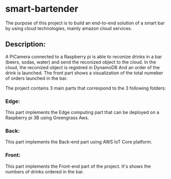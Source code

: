 # smart-bartender

The purpose of this project is to build an end-to-end solution of a smart bar by using cloud technologies, mainly amazon cloud services.

## Description:
A PiCamera connected to a Raspberry pi is able to reconize drinks in a bar (beers, sodas, water) and send the reconized object to the cloud. In the cloud, the reconized object is registred in DynamoDB And an order of the drink is launched. The front part shows a visualization of the total numeber of orders launched  in the bar.

The project contains 3 main parts that correspond to the 3 following folders:

### Edge:

This part implements the Edge computing part that can be deployed on a Raspberry pi 3B using Greengrass Aws.

### Back:

This part implements the Back-end part using AWS IoT Core platform.

### Front:

This part implements the Front-end part of the project. It's shows the numbers of drinks ordered in the bar.